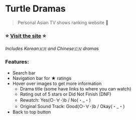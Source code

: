 # Turtle Dramas
> Personal Asian TV shows ranking website :turtle:

### :star: [Visit the site](https://turtledramas.glitch.me) :star:

*Includes Korean🇰🇷 and Chinese🇨🇳 dramas*
### Features:
- Search bar
- Navigation bar for ★ ratings
- Hover over images to get more information
  - Drama title (some have links to where you can watch)
  - Rating out of 5 stars or Did Not Finish (DNF)
  - Rewatch: Yes(○･∀･)b / No(・_・)
  - Original Sound Track: Good(○･∀･)b / Okay(・_・)
- Back to top button
